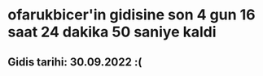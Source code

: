 # ofarukbicer'in gidisine son 4 gun 16 saat 24 dakika 50 saniye kaldi

## Gidis tarihi: 30.09.2022 :(